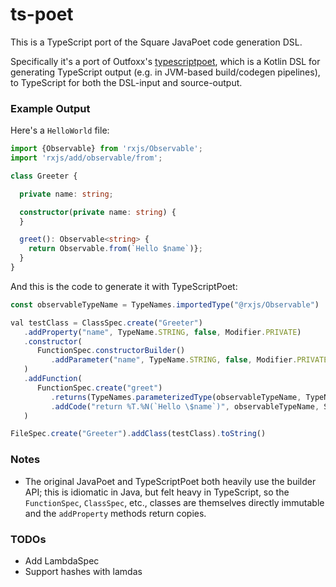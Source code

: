 
ts-poet
=======

This is a TypeScript port of the Square JavaPoet code generation DSL.

Specifically it's a port of Outfoxx's [typescriptpoet](https://github.com/outfoxx/typescriptpoet), which is a Kotlin DSL for generating TypeScript output (e.g. in JVM-based build/codegen pipelines), to TypeScript for both the DSL-input and source-output.

### Example Output

Here's a `HelloWorld` file:

```typescript
import {Observable} from 'rxjs/Observable';
import 'rxjs/add/observable/from';

class Greeter {

  private name: string;

  constructor(private name: string) {
  }

  greet(): Observable<string> {
    return Observable.from(`Hello $name`)};
  }
}
```

And this is the code to generate it with TypeScriptPoet:

```typescript
const observableTypeName = TypeNames.importedType("@rxjs/Observable")

val testClass = ClassSpec.create("Greeter")
   .addProperty("name", TypeName.STRING, false, Modifier.PRIVATE)
   .constructor(
      FunctionSpec.constructorBuilder()
         .addParameter("name", TypeName.STRING, false, Modifier.PRIVATE)
   )
   .addFunction(
      FunctionSpec.create("greet")
         .returns(TypeNames.parameterizedType(observableTypeName, TypeName.STRING))
         .addCode("return %T.%N(`Hello \$name`)", observableTypeName, SymbolSpec.from("+rxjs/add/observable/from#Observable"))
   )

FileSpec.create("Greeter").addClass(testClass).toString()
```

### Notes

* The original JavaPoet and TypeScriptPoet both heavily use the builder API; this is idiomatic in Java, but felt heavy in TypeScript, so the `FunctionSpec`, `ClassSpec`, etc., classes are themselves directly immutable and the `addProperty` methods return copies.

### TODOs

* Add LambdaSpec
* Support hashes with lamdas

